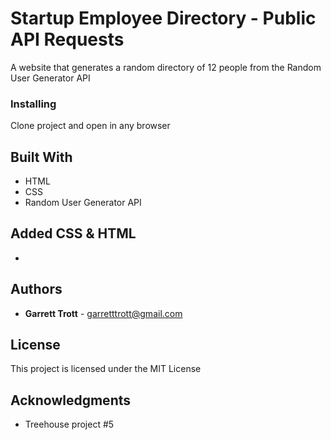 # Startup Employee Directory - Public API Requests

A website that generates a random directory of 12 people from the Random User Generator API

### Installing

Clone project and open in any browser

## Built With

- HTML
- CSS
- Random User Generator API

## Added CSS & HTML

-

## Authors

- **Garrett Trott** - garretttrott@gmail.com

## License

This project is licensed under the MIT License

## Acknowledgments

- Treehouse project #5
